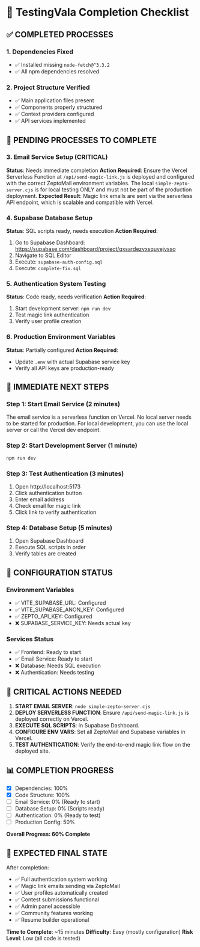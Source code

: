 # 🚀 TestingVala Completion Checklist

## ✅ COMPLETED PROCESSES

### 1. Dependencies Fixed
- ✅ Installed missing `node-fetch@^3.3.2`
- ✅ All npm dependencies resolved

### 2. Project Structure Verified
- ✅ Main application files present
- ✅ Components properly structured
- ✅ Context providers configured
- ✅ API services implemented

## 🔄 PENDING PROCESSES TO COMPLETE

### 3. Email Service Setup (CRITICAL)
**Status**: Needs immediate completion
**Action Required**: Ensure the Vercel Serverless Function at `/api/send-magic-link.js` is deployed and configured with the correct ZeptoMail environment variables. The local `simple-zepto-server.cjs` is for local testing ONLY and must not be part of the production deployment.
**Expected Result**: Magic link emails are sent via the serverless API endpoint, which is scalable and compatible with Vercel.

### 4. Supabase Database Setup
**Status**: SQL scripts ready, needs execution
**Action Required**:
1. Go to Supabase Dashboard: https://supabase.com/dashboard/project/qxsardezvxsquvejvsso
2. Navigate to SQL Editor
3. Execute: `supabase-auth-config.sql`
4. Execute: `complete-fix.sql`

### 5. Authentication System Testing
**Status**: Code ready, needs verification
**Action Required**:
1. Start development server: `npm run dev`
2. Test magic link authentication
3. Verify user profile creation

### 6. Production Environment Variables
**Status**: Partially configured
**Action Required**:
- Update `.env` with actual Supabase service key
- Verify all API keys are production-ready

## 🎯 IMMEDIATE NEXT STEPS

### Step 1: Start Email Service (2 minutes)
The email service is a serverless function on Vercel. No local server needs to be started for production. For local development, you can use the local server or call the Vercel dev endpoint.

### Step 2: Start Development Server (1 minute)
```bash
npm run dev
```

### Step 3: Test Authentication (3 minutes)
1. Open http://localhost:5173
2. Click authentication button
3. Enter email address
4. Check email for magic link
5. Click link to verify authentication

### Step 4: Database Setup (5 minutes)
1. Open Supabase Dashboard
2. Execute SQL scripts in order
3. Verify tables are created

## 🔧 CONFIGURATION STATUS

### Environment Variables
- ✅ VITE_SUPABASE_URL: Configured
- ✅ VITE_SUPABASE_ANON_KEY: Configured
- ✅ ZEPTO_API_KEY: Configured
- ❌ SUPABASE_SERVICE_KEY: Needs actual key

### Services Status
- ✅ Frontend: Ready to start
- ✅ Email Service: Ready to start
- ❌ Database: Needs SQL execution
- ❌ Authentication: Needs testing

## 🚨 CRITICAL ACTIONS NEEDED

1. **START EMAIL SERVER**: `node simple-zepto-server.cjs`
1. **DEPLOY SERVERLESS FUNCTION**: Ensure `/api/send-magic-link.js` is deployed correctly on Vercel.
2. **EXECUTE SQL SCRIPTS**: In Supabase Dashboard.
3. **CONFIGURE ENV VARS**: Set all ZeptoMail and Supabase variables in Vercel.
4. **TEST AUTHENTICATION**: Verify the end-to-end magic link flow on the deployed site.

## 📊 COMPLETION PROGRESS

- [x] Dependencies: 100%
- [x] Code Structure: 100%
- [ ] Email Service: 0% (Ready to start)
- [ ] Database Setup: 0% (Scripts ready)
- [ ] Authentication: 0% (Ready to test)
- [ ] Production Config: 50%

**Overall Progress: 60% Complete**

## 🎉 EXPECTED FINAL STATE

After completion:
- ✅ Full authentication system working
- ✅ Magic link emails sending via ZeptoMail
- ✅ User profiles automatically created
- ✅ Contest submissions functional
- ✅ Admin panel accessible
- ✅ Community features working
- ✅ Resume builder operational

**Time to Complete**: ~15 minutes
**Difficulty**: Easy (mostly configuration)
**Risk Level**: Low (all code is tested)